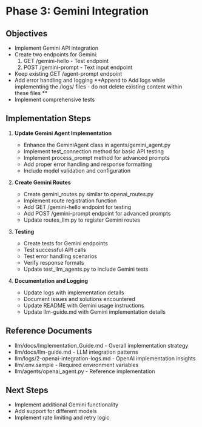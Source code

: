 # Phase 3: Gemini Integration

## Objectives
- Implement Gemini API integration
- Create two endpoints for Gemini:
  1. GET /gemini-hello - Test endpoint
  2. POST /gemini-prompt - Text input endpoint
- Keep existing GET /agent-prompt endpoint
- Add error handling and logging **Append to Add logs while implementing the /logs/ files - do not delete existing content within these  files **
- Implement comprehensive tests

## Implementation Steps

1. **Update Gemini Agent Implementation**
   - Enhance the GeminiAgent class in agents/gemini_agent.py
   - Implement test_connection method for basic API testing
   - Implement process_prompt method for advanced prompts
   - Add proper error handling and response formatting
   - Include model validation and configuration

2. **Create Gemini Routes**
   - Create gemini_routes.py similar to openai_routes.py
   - Implement route registration function
   - Add GET /gemini-hello endpoint for testing
   - Add POST /gemini-prompt endpoint for advanced prompts
   - Update routes_llm.py to register Gemini routes

3. **Testing**
   - Create tests for Gemini endpoints
   - Test successful API calls
   - Test error handling scenarios
   - Verify response formats
   - Update test_llm_agents.py to include Gemini tests

4. **Documentation and Logging**
   - Update logs with implementation details
   - Document issues and solutions encountered
   - Update README with Gemini usage instructions
   - Update llm-guide.md with Gemini implementation details

## Reference Documents
- llm/docs/Implementation_Guide.md - Overall implementation strategy
- llm/docs/llm-guide.md - LLM integration patterns
- llm/logs/2-openai-integration-logs.md - OpenAI implementation insights
- llm/.env.sample - Required environment variables
- llm/agents/openai_agent.py - Reference implementation

## Next Steps
- Implement additional Gemini functionality
- Add support for different models
- Implement rate limiting and retry logic